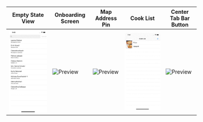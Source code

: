 | Empty State View | Onboarding Screen | Map Address Pin | Cook List | Center Tab Bar Button | 
| --- | --- | --- | --- | --- | 
| ![Preview](gifs/search.gif) | ![Preview](gifs/onboarding.gif) | ![Preview](gifs/map.gif) | ![Preview](gifs/cookList.gif) | ![Preview](gifs/centerButton.gif) |
